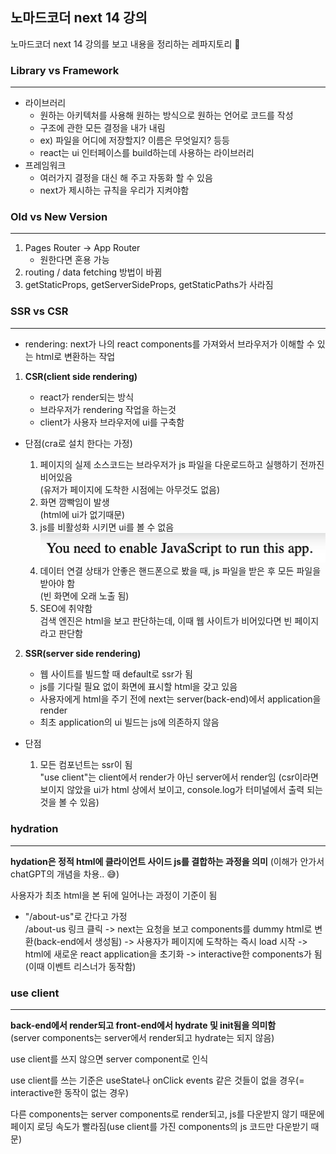 ## 노마드코더 next 14 강의

노마드코더 next 14 강의를 보고 내용을 정리하는 레파지토리 📜

### Library vs Framework

<hr/>

- 라이브러리 <br/>
  - 원하는 아키텍처를 사용해 원하는 방식으로 원하는 언어로 코드를 작성
  - 구조에 관한 모든 결정을 내가 내림
  - ex) 파일을 어디에 저장할지? 이름은 무엇일지? 등등
  - react는 ui 인터페이스를 build하는데 사용하는 라이브러리
    <br/>
- 프레임워크 <br/>
  - 여러가지 결정을 대신 해 주고 자동화 할 수 있음
  - next가 제시하는 규칙을 우리가 지켜야함
    <br/>

### Old vs New Version

<hr/>

1. Pages Router -> App Router
   - 원한다면 혼용 가능
2. routing / data fetching 방법이 바뀜
3. getStaticProps, getServerSideProps, getStaticPaths가 사라짐
   <br/>

### SSR vs CSR

<hr/>

- rendering: next가 나의 react components를 가져와서 브라우저가 이해할 수 있는 html로 변환하는 작업

1. <b>CSR(client side rendering)</b>

   - react가 render되는 방식
   - 브라우저가 rendering 작업을 하는것
   - client가 사용자 브라우저에 ui를 구축함

- 단점(cra로 설치 한다는 가정)

  1. 페이지의 실제 소스코드는 브라우저가 js 파일을 다운로드하고 실행하기 전까진 비어있음
     <br/>
     (유저가 페이지에 도착한 시점에는 아무것도 없음)
  2. 화면 깜빡임이 발생 <br/>
     (html에 ui가 없기때문)
  3. js를 비활성화 시키면 ui를 볼 수 없음<br/>
     ![js를 비활성화 시켰을 때](image.png)
  4. 데이터 연결 상태가 안좋은 핸드폰으로 봤을 때, js 파일을 받은 후 모든 파일을 받아야 함<br/>(빈 화면에 오래 노출 됨)
  5. SEO에 취약함<br/>
     검색 엔진은 html을 보고 판단하는데, 이때 웹 사이트가 비어있다면 빈 페이지라고 판단함

2. <b>SSR(server side rendering)</b>

   - 웹 사이트를 빌드할 때 default로 ssr가 됨
   - js를 기다릴 필요 없이 화면에 표시할 html을 갖고 있음
   - 사용자에게 html을 주기 전에 next는 server(back-end)에서 application을 render
   - 최초 application의 ui 빌드는 js에 의존하지 않음

- 단점

  1. 모든 컴포넌트는 ssr이 됨<br/>
     "use client"는 client에서 render가 아닌 server에서 render임 (csr이라면 보이지 않았을 ui가 html 상에서 보이고, console.log가 터미널에서 출력 되는것을 볼 수 있음)
     <br/>

### hydration

<hr/>

<b>hydation은 정적 html에 클라이언트 사이드 js를 결합하는 과정을 의미</b> (이해가 안가서 chatGPT의 개념을 차용.. 😅)

사용자가 최초 html을 본 뒤에 일어나는 과정이 기준이 됨 <br/>

- "/about-us"로 간다고 가정 <br/>
  /about-us 링크 클릭 -> next는 요청을 보고 components를 dummy html로 변환(back-end에서 생성됨) -> 사용자가 페이지에 도착하는 즉시 load 시작 -> html에 새로운 react application을 초기화 -> interactive한 components가 됨(이때 이벤트 리스너가 동작함)

### use client

<hr/>

<b>back-end에서 render되고 front-end에서 hydrate 및 init됨을 의미함</b> <br/>
(server components는 server에서 render되고 hydrate는 되지 않음)

use client를 쓰지 않으면 server component로 인식

use client를 쓰는 기준은 useState나 onClick events 같은 것들이 없을 경우(= interactive한 동작이 없는 경우)

다른 components는 server components로 render되고, js를 다운받지 않기 때문에 페이지 로딩 속도가 빨라짐(use client를 가진 components의 js 코드만 다운받기 때문)
